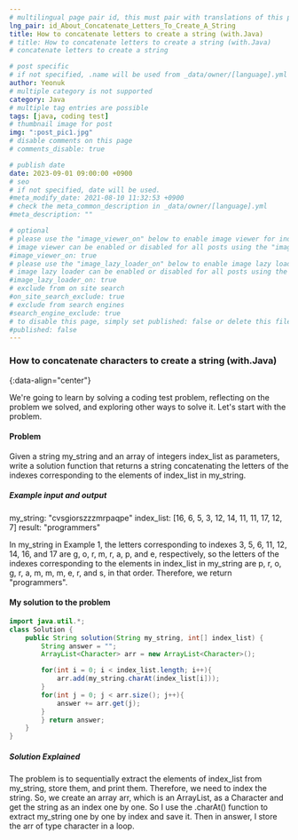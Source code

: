 ```yaml
---
# multilingual page pair id, this must pair with translations of this page. (This name must be unique)
lng_pair: id_About_Concatenate_Letters_To_Create_A_String
title: How to concatenate letters to create a string (with.Java)
# title: How to concatenate letters to create a string (with.Java)
# concatenate letters to create a string

# post specific
# if not specified, .name will be used from _data/owner/[language].yml
author: Yeonuk
# multiple category is not supported
category: Java
# multiple tag entries are possible
tags: [java, coding test]
# thumbnail image for post
img: ":post_pic1.jpg"
# disable comments on this page
# comments_disable: true

# publish date
date: 2023-09-01 09:00:00 +0900
# seo
# if not specified, date will be used.
#meta_modify_date: 2021-08-10 11:32:53 +0900
# check the meta_common_description in _data/owner/[language].yml
#meta_description: ""

# optional
# please use the "image_viewer_on" below to enable image viewer for individual pages or posts (_posts/ or [language]/_posts folders).
# image viewer can be enabled or disabled for all posts using the "image_viewer_posts: true" setting in _data/conf/main.yml.
#image_viewer_on: true
# please use the "image_lazy_loader_on" below to enable image lazy loader for individual pages or posts (_posts/ or [language]/_posts folders).
# image lazy loader can be enabled or disabled for all posts using the "image_lazy_loader_posts: true" setting in _data/conf/main.yml.
#image_lazy_loader_on: true
# exclude from on site search
#on_site_search_exclude: true
# exclude from search engines
#search_engine_exclude: true
# to disable this page, simply set published: false or delete this file
#published: false
---
```


<!-- outline-start -->

### How to concatenate characters to create a string (with.Java)

{:data-align="center"}

<!-- outline-end -->

We're going to learn by solving a coding test problem, reflecting on the problem we solved, and exploring other ways to solve it.
Let's start with the problem.

#### Problem

Given a string my_string and an array of integers index_list as parameters, write a solution function that returns a string concatenating the letters of the indexes corresponding to the elements of index_list in my_string.

##### Example input and output

my_string: "cvsgiorszzzmrpaqpe"
index_list: [16, 6, 5, 3, 12, 14, 11, 11, 17, 12, 7]
result: "programmers"

In my_string in Example 1, the letters corresponding to indexes 3, 5, 6, 11, 12, 14, 16, and 17 are g, o, r, m, r, a, p, and e, respectively, so the letters of the indexes corresponding to the elements in index_list in my_string are p, r, o, g, r, a, m, m, m, e, r, and s, in that order. Therefore, we return "programmers".

<!-- | i | arr[i] | stk |
| --- | ------ | ------- |
| 0 | 1 | [] |
| 1 | 4 | [1] | -->

#### My solution to the problem

```java
import java.util.*;
class Solution {
    public String solution(String my_string, int[] index_list) {
        String answer = "";
        ArrayList<Character> arr = new ArrayList<Character>();

        for(int i = 0; i < index_list.length; i++){
            arr.add(my_string.charAt(index_list[i]));
        }
        for(int j = 0; j < arr.size(); j++){
            answer += arr.get(j);
        }
        } return answer;
    }
}
```

##### Solution Explained

The problem is to sequentially extract the elements of index_list from my_string, store them, and print them.
Therefore, we need to index the string. So, we create an array arr, which is an ArrayList, as a Character and get the string as an index one by one.
So I use the .charAt() function to extract my_string one by one by index and save it. Then in answer, I store the arr of type character in a loop.
